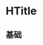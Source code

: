 # HTitle

## 基础

<div style="background-color:var(--color-background-base3);display:inline-block;width:200px">
<HTitle></HTitle>
</div>

<script setup>
import HTitle from '../src/components/HTitle.vue'
</script>
